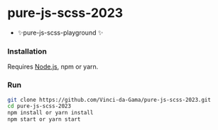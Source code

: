 # pure-js-scss-2023

- ✨pure-js-scss-playground ✨

### Installation

Requires [Node.js](https://nodejs.org/), npm or yarn.

### Run

```sh
git clone https://github.com/Vinci-da-Gama/pure-js-scss-2023.git
cd pure-js-scss-2023
npm install or yarn install
npm start or yarn start
```
